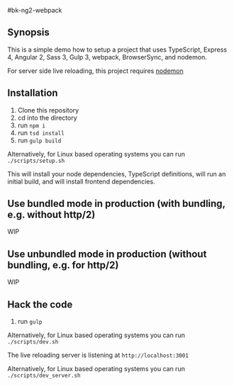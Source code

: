 #bk-ng2-webpack

## Synopsis

This is a simple demo how to setup a project that uses TypeScript, Express 4, Angular 2, Sass 3, Gulp 3, webpack, BrowserSync, and nodemon.

For server side live reloading, this project requires [nodemon](https://github.com/remy/nodemon)

## Installation
1. Clone this repository
2. cd into the directory
3. run `npm i`
4. run `tsd install`
5. run `gulp build`

Alternatively, for Linux based operating systems you can run `./scripts/setup.sh`

This will install your node dependencies, TypeScript definitions, will run an initial build, and will install frontend dependencies.

## Use bundled mode in production (with bundling, e.g. without http/2)
WIP

## Use unbundled mode in production (without bundling, e.g. for http/2)
WIP

## Hack the code
1. run `gulp`

Alternatively, for Linux based operating systems you can run `./scripts/dev.sh`

The live reloading server is listening at `http://localhost:3001`

Alternatively, for Linux based operating systems you can run `./scripts/dev_server.sh`

